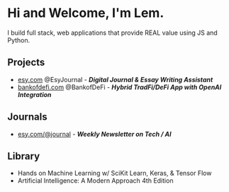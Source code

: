 # Hi and Welcome, I'm Lem. 

<!-- A born and raised NYC dev from Queens, I recently moved to Miami, FL with my wife and 1 year old daughter to escape the cold winters but am now missing out on all of the great NYC food options :(, it's okay, the doordash bill is now manageable and my wife is an excellent chef!! :p -->


I build full stack, web applications that provide REAL value using JS and Python.

## Projects

<!-- - [pro.dev][ProDev] - ***My Portfolio && Tech Newsletter***  -->
 - [esy.com][EsyHome] @EsyJournal - ***Digital Journal & Essay Writing Assistant***
 - [bankofdefi.com][BankofDeFiHome] @BankofDeFi - ***Hybrid TradFi/DeFi App with OpenAI Integration***
<!--  - [pkr.bet][PKR]  - ***Poker App*** -->
<!--   - [wordtoken.com][WordTokenHome] @WordToken - ***AI Prompt Guides & Tutorials*** -->

## Journals 
- [esy.com/@journal][EsyJournal] - ***Weekly Newsletter on Tech / AI***


## Library
* Hands on Machine Learning w/ SciKit Learn, Keras, & Tensor Flow
* Artificial Intelligence: A Modern Approach 4th Edition



[EsyHome]: https://www.esy.com/
[EsyJournal]: https://www.esy.com/@journal
[EsyEdu]: https://www.esy.com/@ai
[WordTokenHome]: https://www.wordtoken.com
[BankofDeFiHome]: https://www.bankofdefi.com
[TwitterProfile]: https://twitter.com/EsyJournal
[ProDev]: https://www.pro.dev
[ProDevNews]: https://www.pro.dev/newsletter
[PKR]: https://www.pkr.bet
